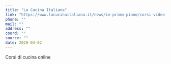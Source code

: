 ```yaml
---
title: "La Cucina Italiana"
link: "https://www.lacucinaitaliana.it/news/in-primo-piano/corsi-video-la-cucina-italiana-gratis/"
phone: ""
mail: ""
address: ""
coord: ""
source: ""
date: 2020-04-02
---
```


Corsi di cucina online
